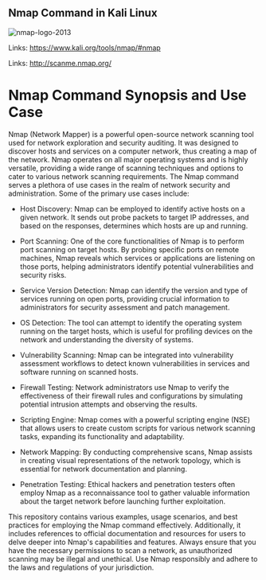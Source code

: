 ## Nmap Command in Kali Linux

![nmap-logo-2013](https://github.com/CTheTechGuru/Cybersecurity-Labs/assets/125163096/47bad310-2b34-482c-8d97-a1be17e62319)

Links: https://www.kali.org/tools/nmap/#nmap

Links: http://scanme.nmap.org/




# Nmap Command Synopsis and Use Case


Nmap (Network Mapper) is a powerful open-source network scanning tool used for network exploration and security auditing. It was designed to discover hosts and services on a computer network, thus creating a map of the network. Nmap operates on all major operating systems and is highly versatile, providing a wide range of scanning techniques and options to cater to various network scanning requirements.
The Nmap command serves a plethora of use cases in the realm of network security and administration. Some of the primary use cases include:

*    Host Discovery: Nmap can be employed to identify active hosts on a given network. It sends out probe packets to target IP addresses, and based on the responses, determines which hosts are up and running.

*    Port Scanning: One of the core functionalities of Nmap is to perform port scanning on target hosts. By probing specific ports on remote machines, Nmap reveals which services or applications are listening      on those ports, helping administrators identify potential vulnerabilities and security risks.

*    Service Version Detection: Nmap can identify the version and type of services running on open ports, providing crucial information to administrators for security assessment and patch management.

*    OS Detection: The tool can attempt to identify the operating system running on the target hosts, which is useful for profiling devices on the network and understanding the diversity of systems.

*    Vulnerability Scanning: Nmap can be integrated into vulnerability assessment workflows to detect known vulnerabilities in services and software running on scanned hosts.

*    Firewall Testing: Network administrators use Nmap to verify the effectiveness of their firewall rules and configurations by simulating potential intrusion attempts and observing the results.

*    Scripting Engine: Nmap comes with a powerful scripting engine (NSE) that allows users to create custom scripts for various network scanning tasks, expanding its functionality and adaptability.

*    Network Mapping: By conducting comprehensive scans, Nmap assists in creating visual representations of the network topology, which is essential for network documentation and planning.

*    Penetration Testing: Ethical hackers and penetration testers often employ Nmap as a reconnaissance tool to gather valuable information about the target network before launching further exploitation.



This repository contains various examples, usage scenarios, and best practices for employing the Nmap command effectively. Additionally, it includes references to official documentation and resources for users to delve deeper into Nmap's capabilities and features. Always ensure that you have the necessary permissions to scan a network, as unauthorized scanning may be illegal and unethical. Use Nmap responsibly and adhere to the laws and regulations of your jurisdiction.
